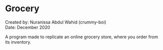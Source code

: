 # Grocery

Created by: Nuranissa Abdul Wahid (crummy-boi)  
Date: December 2020  

A program made to replicate an online grocery store, where you order from its inventory.
